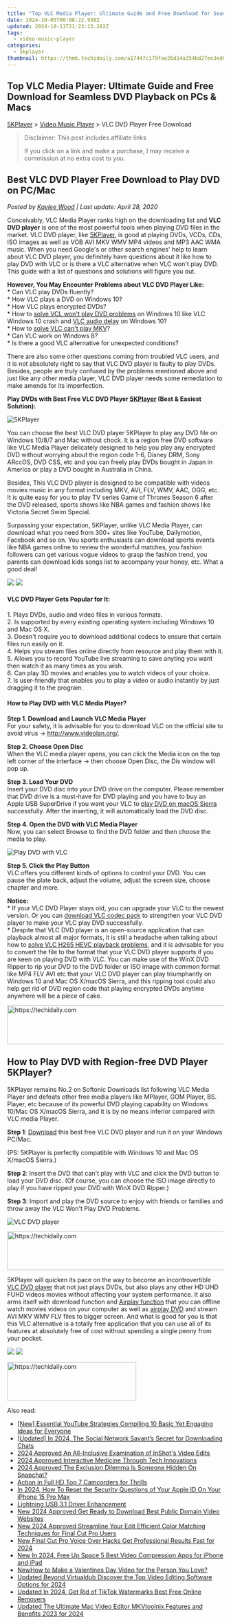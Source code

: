 ```yaml
---
title: "Top VLC Media Player: Ultimate Guide and Free Download for Seamless DVD Playback on PCs & Macs"
date: 2024-10-05T00:08:22.938Z
updated: 2024-10-11T21:23:13.282Z
tags:
  - video-music-player
categories:
  - 5kplayer
thumbnail: https://thmb.techidaily.com/a17447c179fae26d14a354bd27ee3ed0db51405b2a49b0c58b6a37168dddbfaf.jpg
---
```


## Top VLC Media Player: Ultimate Guide and Free Download for Seamless DVD Playback on PCs & Macs

[5KPlayer](https://tools.techidaily.com/5kplayer/products/) \> [Video Music Player](https://tools.techidaily.com/5kplayer/video-music-player/) \> VLC DVD Player Free Download

>  Disclaimer: This post includes affiliate links
>
>  If you click on a link and make a purchase, I may receive a commission at no extra cost to you.
>

## Best VLC DVD Player Free Download to Play DVD on PC/Mac

 _Posted by [Kaylee Wood](https://www.quora.com/profile/Amanda-Hu-21) | Last update: April 28, 2020_

Conceivably, VLC Media Player ranks high on the downloading list and **VLC DVD player** is one of the most powerful tools when playing DVD files in the market. VLC DVD player, like [5KPlayer](https://tools.techidaily.com/5kplayer/products/), is good at playing DVDs, VCDs, CDs, ISO images as well as VOB AVI MKV WMV MP4 videos and MP3 AAC WMA music. When you need Google's or other search engines' help to learn about VLC DVD player, you definitely have questions about it like how to play DVD with VLC or is there a VLC alternative when VLC won't play DVD. This guide with a list of questions and solutions will figure you out.

**However, You May Encounter Problems about VLC DVD Player Like:**   
 \* Can VLC play DVDs fluently?   
 \* How VLC plays a DVD on Windows 10?  
 \* How VLC plays encrypted DVDs?  
\* How to [solve VCL won't play DVD problems](https://tools.techidaily.com/5kplayer/video-music-player/) on Windows 10 like VLC Windows 10 crash and [VLC audio delay](https://tools.techidaily.com/5kplayer/video-music-player/) on Windows 10?  
\* How to [solve VLC can't play MKV](https://tools.techidaily.com/5kplayer/video-music-player/)?  
\* Can VLC work on Windows 8?  
 \* Is there a good VLC alternative for unexpected conditions?

There are also some other questions coming from troubled VLC users, and it is not absolutely right to say that VLC DVD player is faulty to play DVDs. Besides, people are truly confused by the problems mentioned above and just like any other media player, VLC DVD player needs some remediation to make amends for its imperfection.

**Play DVDs with Best Free VLC DVD Player [5KPlayer](https://tools.techidaily.com/5kplayer/products/) (Best & Easiest Solution):**

![5KPlayer](https://www.5kplayer.com/video-music-player/img/dvd-movie-player.png) 

You can choose the best VLC DVD player 5KPlayer to play any DVD file on Windows 10/8/7 and Mac without chock. It is a region free DVD software like VLC Media Player delicately designed to help you play any encrypted DVD without worrying about the region code 1-6, Disney DRM, Sony ARccOS, DVD CSS, etc and you can freely play DVDs bought in Japan in America or play a DVD bought in Australia in China.

Besides, This VLC DVD player is designed to be compatible with videos movies music in any format including MKV, AVI, FLV, WMV, AAC, OGG, etc. It is quite easy for you to play TV series Game of Thrones Season 6 after the DVD released, sports shows like NBA games and fashion shows like Victoria Secret Swim Special.

 Surpassing your expectation, 5KPlayer, unlike VLC Media Player, can download what you need from 300+ sites like YouTube, Dailymotion, Facebook and so on. You sports enthusiasts can download sports events like NBA games online to review the wonderful matches, you fashion followers can get various vogue videos to grasp the fashion trend, you parents can download kids songs list to accompany your honey, etc. What a good deal!

[![](https://www.5kplayer.com/video-music-player/../button/freedownwhitewin.png)](https://tools.techidaily.com/5kplayer/products/) [![](https://www.5kplayer.com/video-music-player/../button/freedownbackmac.png)](https://tools.techidaily.com/5kplayer/products/) 

#### **VLC DVD Player Gets Popular for It:**

1\. Plays DVDs, audio and video files in various formats.  
 2\. Is supported by every existing operating system including Windows 10 and Mac OS X.  
 3\. Doesn't require you to download additional codecs to ensure that certain files run easily on it.  
 4\. Helps you stream files online directly from resource and play them with it.  
 5\. Allows you to record YouTube live streaming to save anyting you want then watch it as many times as you wish.  
 6\. Can play 3D movies and enables you to watch videos of your choice.  
 7\. Is user-friendly that enables you to play a video or audio instantly by just dragging it to the program.

#### **How to Play DVD with VLC Media Player?**

**Step 1\. Download and Launch VLC Media Player**  
 For your safety, it is advisable for you to download VLC on the official site to avoid virus -> http://www.videolan.org/.

**Step 2\. Choose Open Disc**   
 When the VLC media player opens, you can click the Media icon on the top left corner of the interface -> then choose Open Disc, the Dis window will pop up.

**Step 3\. Load Your DVD**  
 Insert your DVD disc into your DVD drive on the computer. Please remember that DVD drive is a must-have for DVD playing and you have to buy an Apple USB SuperDrive if you want your VLC to [play DVD on macOS Sierra](https://tools.techidaily.com/5kplayer/video-music-player/) successfully. After the inserting, it will automatically load the DVD disc.

**Step 4\. Open the DVD with VLC Media Player**  
 Now, you can select Browse to find the DVD folder and then choose the media to play.

![Play DVD with VLC](https://www.5kplayer.com/video-music-player/img/vlc-plays-dvd.png) 

**Step 5\. Click the Play Button**  
 VLC offers you different kinds of options to control your DVD. You can pause the plate back, adjust the volume, adjust the screen size, choose chapter and more.

**Notice:**  
 \* If your VLC DVD Player stays old, you can upgrade your VLC to the newest version. Or you can [download VLC codec pack](https://tools.techidaily.com/5kplayer/video-music-player/) to strengthen your VLC DVD player to make your VLC play DVD successfully.  
 \* Despite that VLC DVD player is an open-source application that can playback almost all major formats, it is still a headache when talking about how to [solve VLC H265 HEVC playback problems](https://tools.techidaily.com/5kplayer/video-music-player/), and it is advisable for you to convert the file to the format that your VLC DVD player supports if you are keen on playing DVD with VLC. You can make use of the WinX DVD Ripper to rip your DVD to the DVD folder or ISO image with common format like MP4 FLV AVI etc that your VLC DVD player can play triumphantly on Windows 10 and Mac OS X/macOS Sierra, and this ripping tool could also help get rid of DVD region code that playing encrypted DVDs anytime anywhere will be a piece of cake.

<!-- affiliate ads begin -->
<a href="https://appsumo.8odi.net/c/5597632/2118306/7443" target="_top" id="2118306">
  <img src="//a.impactradius-go.com/display-ad/7443-2118306" border="0" alt="https://techidaily.com" width="728" height="90"/>
</a>
<img height="0" width="0" src="https://appsumo.8odi.net/i/5597632/2118306/7443" style="position:absolute;visibility:hidden;" border="0" />
<!-- affiliate ads end -->

## How to Play DVD with Region-free DVD Player 5KPlayer?

5KPlayer remains No.2 on Softonic Downloads list following VLC Media Player and defeats other free media players like MPlayer, GOM Player, BS. Player, etc because of its powerful DVD playing capability on Windows 10/Mac OS X/macOS Sierra, and it is by no means inferior compared with VLC media Player. 

**Step 1**: [Download](https://tools.techidaily.com/5kplayer/products/) this best free VLC DVD player and run it on your Windows PC/Mac.  
  
 (PS: 5KPlayer is perfectly compatible with Windows 10 and Mac OS X/macOS Sierra.)

**Step 2**: Insert the DVD that can't play with VLC and click the DVD button to load your DVD disc. (Of course, you can choose the ISO image directly to play if you have ripped your DVD with WinX DVD Ripper.)

**Step 3**: Import and play the DVD source to enjoy with friends or families and throw away the VLC Won't Play DVD Problems.

![VLC DVD player](https://www.5kplayer.com/video-music-player/img/dvd-player.jpg) 

<!-- affiliate ads begin -->
<a href="https://zebaoaffiliateprogram.pxf.io/c/5597632/2137976/21526" target="_top" id="2137976">
  <img src="//a.impactradius-go.com/display-ad/21526-2137976" border="0" alt="https://techidaily.com" width="728" height="90"/>
</a>
<img height="0" width="0" src="https://zebaoaffiliateprogram.pxf.io/i/5597632/2137976/21526" style="position:absolute;visibility:hidden;" border="0" />
<!-- affiliate ads end -->

5KPlayer will quicken its pace on the way to become an incontrovertible [VLC DVD player](https://tools.techidaily.com/5kplayer/video-music-player/) that not just plays DVDs, but also plays any other HD UHD FUHD videos movies without affecting your system performance. It also arms itself with download function and [Airplay function](https://tools.techidaily.com/5kplayer/airplay/) that you can offline watch movies videos on your computer as well as [airplay DVD](https://tools.techidaily.com/5kplayer/airplay/) and stream AVI MKV WMV FLV files to bigger screen. And what is good for you is that this VLC alternative is a totally free application that you can use all of its features at absolutely free of cost without spending a single penny from your pocket.

[![](https://www.5kplayer.com/video-music-player/../button/freedownbackwin.png)](https://tools.techidaily.com/5kplayer/products/) [![](https://www.5kplayer.com/video-music-player/../button/freedownbackmac.png)](https://tools.techidaily.com/5kplayer/products/)

<!-- affiliate ads begin -->
<a href="https://aligracehair.sjv.io/c/5597632/2006928/19272" target="_top" id="2006928">
  <img src="//a.impactradius-go.com/display-ad/19272-2006928" border="0" alt="https://techidaily.com" width="300" height="90"/>
</a>
<img height="0" width="0" src="https://aligracehair.sjv.io/i/5597632/2006928/19272" style="position:absolute;visibility:hidden;" border="0" />
<!-- affiliate ads end -->

<ins class="adsbygoogle"
     style="display:block"
     data-ad-format="autorelaxed"
     data-ad-client="ca-pub-7571918770474297"
     data-ad-slot="1223367746"></ins>

<ins class="adsbygoogle"
     style="display:block"
     data-ad-client="ca-pub-7571918770474297"
     data-ad-slot="8358498916"
     data-ad-format="auto"
     data-full-width-responsive="true"></ins>

<span class="atpl-alsoreadstyle">Also read:</span>
<div><ul>
<li><a href="https://youtube-videos.techidaily.com/new-essential-youtube-strategies-compiling-10-basic-yet-engaging-ideas-for-everyone/"><u>[New] Essential YouTube Strategies Compiling 10 Basic Yet Engaging Ideas for Everyone</u></a></li>
<li><a href="https://facebook-video-files.techidaily.com/updated-in-2024-the-social-network-savants-secret-for-downloading-chats/"><u>[Updated] In 2024, The Social Network Savant’s Secret for Downloading Chats</u></a></li>
<li><a href="https://extra-hints.techidaily.com/2024-approved-an-all-inclusive-examination-of-inshots-video-edits/"><u>2024 Approved An All-Inclusive Examination of InShot's Video Edits</u></a></li>
<li><a href="https://fox-boxes.techidaily.com/2024-approved-interactive-medicine-through-tech-innovations/"><u>2024 Approved Interactive Medicine Through Tech Innovations</u></a></li>
<li><a href="https://snapchat-videos.techidaily.com/2024-approved-the-exclusion-dilemma-is-someone-hidden-on-snapchat/"><u>2024 Approved The Exclusion Dilemma Is Someone Hidden On Snapchat?</u></a></li>
<li><a href="https://extra-hints.techidaily.com/action-in-full-hd-top-7-camcorders-for-thrills/"><u>Action in Full HD Top 7 Camcorders for Thrills</u></a></li>
<li><a href="https://apple-account.techidaily.com/in-2024-how-to-reset-the-security-questions-of-your-apple-id-on-your-iphone-15-pro-max-by-drfone-ios/"><u>In 2024, How To Reset the Security Questions of Your Apple ID On Your iPhone 15 Pro Max</u></a></li>
<li><a href="https://driver-install.techidaily.com/lightning-usb-31-driver-enhancement/"><u>Lightning USB 3.1 Driver Enhancement</u></a></li>
<li><a href="https://video-ai-editor.techidaily.com/new-2024-approved-get-ready-to-download-best-public-domain-video-websites/"><u>New 2024 Approved Get Ready to Download Best Public Domain Video Websites</u></a></li>
<li><a href="https://video-ai-editor.techidaily.com/new-2024-approved-streamline-your-edit-efficient-color-matching-techniques-for-final-cut-pro-users/"><u>New 2024 Approved Streamline Your Edit Efficient Color Matching Techniques for Final Cut Pro Users</u></a></li>
<li><a href="https://video-ai-editor.techidaily.com/new-final-cut-pro-voice-over-hacks-get-professional-results-fast-for-2024/"><u>New Final Cut Pro Voice Over Hacks Get Professional Results Fast for 2024</u></a></li>
<li><a href="https://video-ai-editor.techidaily.com/new-in-2024-free-up-space-5-best-video-compression-apps-for-iphone-and-ipad/"><u>New In 2024, Free Up Space 5 Best Video Compression Apps for iPhone and iPad</u></a></li>
<li><a href="https://video-ai-editor.techidaily.com/newhow-to-make-a-valentines-day-video-for-the-person-you-love/"><u>NewHow to Make a Valentines Day Video for the Person You Love?</u></a></li>
<li><a href="https://ai-video-tools.techidaily.com/updated-beyond-virtualdub-discover-the-top-video-editing-software-options-for-2024/"><u>Updated Beyond Virtualdub Discover the Top Video Editing Software Options for 2024</u></a></li>
<li><a href="https://video-ai-editor.techidaily.com/updated-in-2024-get-rid-of-tiktok-watermarks-best-free-online-removers/"><u>Updated In 2024, Get Rid of TikTok Watermarks Best Free Online Removers</u></a></li>
<li><a href="https://video-ai-editor.techidaily.com/updated-the-ultimate-mac-video-editor-mkvtoolnix-features-and-benefits-2023-for-2024/"><u>Updated The Ultimate Mac Video Editor MKVtoolnix Features and Benefits 2023 for 2024</u></a></li>
</ul></div>

